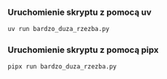 ### Uruchomienie skryptu z pomocą uv
```sh
uv run bardzo_duza_rzezba.py
```
### Uruchomienie skryptu z pomocą pipx
```sh
pipx run bardzo_duza_rzezba.py
```
